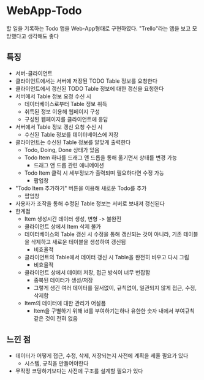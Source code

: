 # WebApp-Todo
 할 일을 기록하는 Todo 앱을 Web-App형태로 구현하였다.
 "Trello"라는 앱을 보고 모방했다고 생각해도 좋다

## 특징
- 서버-클라이언트
- 클라이언트에서는 서버에 저장된 TODO Table 정보를 요청한다
- 클라이언트에서 갱신된 TODO Table 정보에 대한 갱신을 요청한다
- 서버에서 Table 정보 요청 수신 시
  - 데이터베이스로부터 Table 정보 취득
  - 취득된 정보 이용해 웹페이지 구성
  - 구성된 웹페이지를 클라이언트에 응답
- 서버에서 Table 정보 갱신 요청 수신 시
  - 수신된 Table 정보를 데이터베이스에 저장
- 클라이언트는 수신된 Table 정보를 알맞게 출력한다
  - Todo, Doing, Done 상태가 있음
  - Todo Item 하나를 드래그 앤 드롭을 통해 옮기면서 상태를 변경 가능
    - 드래그 앤 드롭 관련 애니메이션
  - Todo Item 클릭 시 세부정보가 출력되며 필요하다면 수정 가능
    - 팝업창
 - "Todo Item 추가하기" 버튼을 이용해 새로운 Todo를 추가
   - 팝업창
 - 사용자가 조작을 통해 수정된 Table 정보는 서버로 보내져 갱신된다
- 한계점
  - Item 생성시간 데이터 생성, 변형 -> 불완전
  - 클라이언트 상에서 Item 삭제 불가
  - 데이터베이스의 Table 갱신 시 수정을 통해 갱신되는 것이 아니라, 기존 테이블을 삭제하고 새로운 테이블을 생성하여 갱신됨
    - 비효율적
  - 클라이언트의 Table에서 데이터 갱신 시 Table을 완전히 비우고 다시 그림
    - 비효율적
  - 클라이언트 상에서 데이터 저장, 접근 방식이 너무 번잡함
    - 중복된 데이터가 생성/저장
    - 그렇게 생긴 여러 데이터를 질서없이, 규칙없이, 일관되지 않게 접근, 수정, 삭제함
  - Item의 데이터에 대한 관리가 어설픔
    - Item을 구별하기 위해 id를 부여하기는하나 유한한 숫자 내에서 부여규칙 같은 것이 전혀 없음

## 느낀 점
- 데이터가 어떻게 접근, 수정, 삭제, 저장되는지 사전에 계획을 세울 필요가 있다
  - 시스템, 규칙을 만들어야한다
- 무작정 코딩하기보다는 사전에 구조를 설계할 필요가 있다
